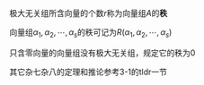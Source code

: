 极大无关组所含向量的个数$r$称为向量组$A$的**秩**

向量组$\alpha_1,\alpha_2,\cdots,\alpha_s$的秩可记为$R(\alpha_1,\alpha_2,\cdots,\alpha_s)$

只含零向量的向量组没有极大无关组，规定它的秩为0

其它杂七杂八的定理和推论参考3-1的tldr一节